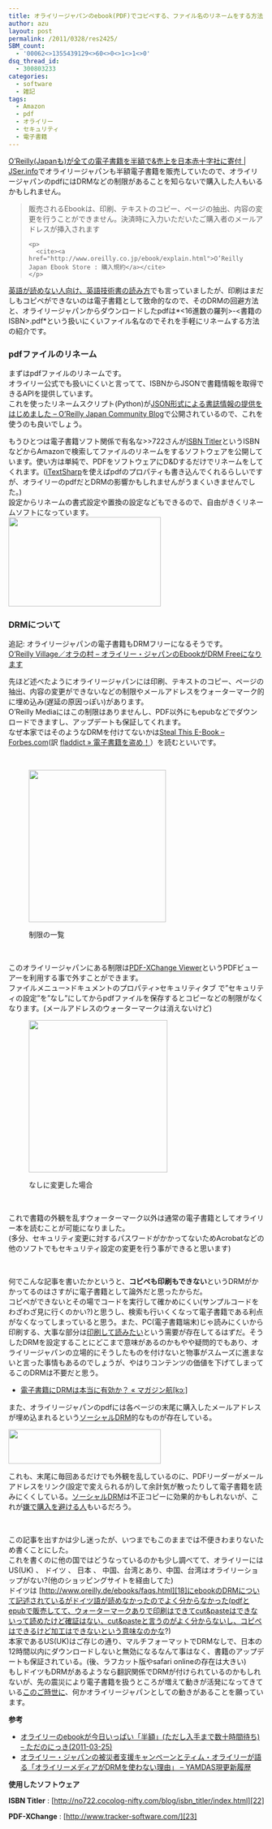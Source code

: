 ```yaml
---
title: オライリージャパンのebook(PDF)でコピペする、ファイル名のリネームをする方法
author: azu
layout: post
permalink: /2011/0328/res2425/
SBM_count:
  - '00062<>1355439129<>60<>0<>1<>1<>0'
dsq_thread_id:
  - 300803233
categories:
  - software
  - 雑記
tags:
  - Amazon
  - pdf
  - オライリー
  - セキュリティ
  - 電子書籍
---
```

[O’Reilly(Japanも)が全ての電子書籍を半額で&売上を日本赤十字社に寄付 | JSer.info][1]でオライリージャパンも半額電子書籍を販売していたので、オライリージャパンのpdfにはDRMなどの制限があることを知らないで購入した人もいるかもしれません。

<div>
  <blockquote title="O'Reilly Japan Ebook Store : 購入規約" cite="http://www.oreilly.co.jp/ebook/explain.html">
    <p>
      販売されるEbookは、印刷、テキストのコピー、ページの抽出、内容の変更を行うことができません。決済時に入力いただいたご購入者のメールアドレスが挿入されます
    </p>
    
    <p>
      <cite><a href="http://www.oreilly.co.jp/ebook/explain.html">O’Reilly Japan Ebook Store : 購入規約</a></cite>
    </p>
  </blockquote>
</div>

[英語が読めない人向け、英語技術書の読み方][2]でも言っていましたが、印刷はまだしもコピペができないのは電子書籍として致命的なので、そのDRMの回避方法と、オライリージャパンからダウンロードしたpdfは*<16進数の羅列>-<書籍のISBN>.pdf*という扱いにくいファイル名なのでそれを手軽にリネームする方法の紹介です。

### pdfファイルのリネーム

まずはpdfファイルのリネームです。  
オライリー公式でも扱いにくいと言ってて、ISBNからJSONで書籍情報を取得できるAPIを提供しています。  
これを使ったリネームスクリプト(Python)が[JSON形式による書誌情報の提供をはじめました &#8211; O&#8217;Reilly Japan Community Blog][3]で公開されているので、これを使うのも良いでしょう。

もうひとつは電子書籍ソフト関係で有名な>>722さんが[ISBN Titler][4]というISBNなどからAmazonで検索してファイルのリネームをするソフトウェアを公開しています。使い方は単純で、PDFをソフトウェアにD&Dするだけでリネームをしてくれます。([iTextSharp][5]を使えばpdfのプロパティも書き込んでくれるらしいですが、オライリーのpdfだとDRMの影響かもしれませんがうまくいきませんでした。)  
設定からリネームの書式設定や置換の設定などもできるので、自由がきくリネームソフトになっています。  
[<img class="alignnone size-medium wp-image-2426" title="ss-2011-03-28-1" src="http://efcl.infol/wp-content/uploads/2011/03/ss-2011-03-28-1-300x176.png" alt="" width="300" height="176" />][6]

### DRMについて

追記: オライリージャパンの電子書籍もDRMフリーになるそうです。  
[O&#8217;Reilly Village／オラの村 &#8211; オライリー・ジャパンのEbookがDRM Freeになります][7]

先ほど述べたようにオライリージャパンには印刷、テキストのコピー、ページの抽出、内容の変更ができないなどの制限やメールアドレスをウォーターマーク的に埋め込み(遅延の原因っぽい)があります。  
O&#8217;Reilly Mediaにはこの制限はありませんし、PDF以外にもepubなどでダウンロードできますし、アップデートも保証してくれます。  
なぜ本家ではそのようなDRMを付けてないかは[Steal This E-Book &#8211; Forbes.com][8](訳 [fladdict » 電子書籍を盗め！][9]）を読むといいです。

&nbsp;<figure id="attachment_2427" style="width: 270px;" class="wp-caption alignnone">

[<img class="size-medium wp-image-2427" title="oreillly-pdf-drm" src="http://efcl.infol/wp-content/uploads/2011/03/oreillly-pdf-drm-270x300.png" alt="" width="270" height="300" />][10]<figcaption class="wp-caption-text">制限の一覧</figcaption></figure> 
&nbsp;

このオライリージャパンにある制限は[PDF-XChange Viewer][11]というPDFビューアーを利用する事で外すことができます。  
ファイルメニュー>ドキュメントのプロパティ>セキュリティタブ で&#8221;セキュリティの設定&#8221;を&#8221;なし&#8221;にしてからpdfファイルを保存するとコピーなどの制限がなくなります。(メールアドレスのウォーターマークは消えないけど)<figure id="attachment_2428" style="width: 273px;" class="wp-caption alignnone">

[<img class="size-medium wp-image-2428" title="oreillly-pdf-no-drm" src="http://efcl.infol/wp-content/uploads/2011/03/oreillly-pdf-no-drm-273x300.png" alt="" width="273" height="300" />][12]<figcaption class="wp-caption-text">なしに変更した場合</figcaption></figure> 
&nbsp;

これで書籍の外観を乱すウォーターマーク以外は通常の電子書籍としてオライリー本を読むことが可能になりました。  
(多分、セキュリティ変更に対するパスワードがかかってないためAcrobatなどの他のソフトでもセキュリティ設定の変更を行う事ができると思います)

&nbsp;

何でこんな記事を書いたかというと、**コピペも印刷もできない**というDRMがかかってるのはさすがに電子書籍として論外だと思ったからだ。  
コピペができないとその場でコードを実行して確かめにくい(サンプルコードをわざわざ見に行くのかい?)と思うし、検索も行いくくなって電子書籍である利点がなくなってしまっていると思う。また、PC(電子書籍端末)じゃ読みにくいから印刷する、大事な部分は[印刷して読みたい][13]という需要が存在してるはずだ。そうしたDRMを設定することにどこまで意味があるのかもやや疑問的でもあり、オライリージャパンの立場的にそうしたものを付けないと物事がスムーズに進まないと言った事情もあるのでしょうが、やはりコンテンツの価値を下げてしまってるこのDRMは不要だと思う。

*   [電子書籍にDRMは本当に有効か？ « マガジン航[kɔː]][14]

また、オライリージャパンのpdfには各ページの末尾に購入したメールアドレスが埋め込まれるという[ソーシャルDRM][15]的なものが存在している。

[<img class="alignnone size-medium wp-image-2434" title="ss-2011-03-28-3" src="http://efcl.infol/wp-content/uploads/2011/03/ss-2011-03-28-3-300x68.png" alt="" width="300" height="68" />][16]

これも、末尾に毎回あるだけでも外観を乱しているのに、PDFリーダーがメールアドレスをリンク(設定で変えられるが)して余計気が散ったりして電子書籍を読みにくくしている。[ソーシャルDRM][15]は不正コピーに効果的かもしれないが、これが[嫌で購入を避ける人][17]もいるだろう。

&nbsp;

この記事を出すかは少し迷ったが、いつまでもこのままでは不便きわまりないため書くことにした。  
これを書くのに他の国ではどうなっているのかも少し調べてて、オライリーにはUS(UK) 、 ドイツ 、 日本 、 中国、台湾とあり、中国、台湾はオライリーショップがない?(他のショッピングサイトを経由してた)  
ドイツは [http://www.oreilly.de/ebooks/faqs.html][18]にebookのDRMについて記述されているがドイツ語が読めなかったのでよく分からなかった(pdfとepubで販売してて、ウォーターマークありで印刷はできてcut&pasteはできないって読めたけど確証はない、cut&pasteと言うのがよく分からないし、コピペはできるけど加工はできないという意味なのかな?)  
本家であるUS(UK)はご存じの通り、マルチフォーマットでDRMなしで、日本の12時間以内にダウンロードしないと無効になるなんて事はなく、書籍のアップデートも保証されている。(後、ラフカット版やsafari onlineの存在は大きい)  
もしドイツもDRMがあるようなら翻訳関係でDRMが付けられているのかもしれないが、先の震災により電子書籍を扱うところが増えて動きが活発になってきている[このご時世に][19]、何かオライリージャパンとしての動きがあることを願っています。

**参考**

*   [オライリーのebookが今日いっぱい「半額」(ただし入手まで数十時間待ち) &#8211; ただのにっき(2011-03-25)][20]
*   [オライリー・ジャパンの被災者支援キャンペーンとティム・オライリーが語る「オライリーメディアがDRMを使わない理由」 &#8211; YAMDAS現更新履歴][21]

**使用したソフトウェア**

**ISBN Titler**
:   [http://no722.cocolog-nifty.com/blog/isbn_titler/index.html][22]

**PDF-XChange**
:   [http://www.tracker-software.com/][23]

<div id="_mcePaste" class="mcePaste" style="position: absolute; left: -10000px; top: 1797px; width: 1px; height: 1px; overflow: hidden;">
  http://www.oreilly.de/ebooks/faqs.html
</div>

 [1]: http://jser.info/post/4025509933
 [2]: ../2010/1126/res2111/
 [3]: http://www.oreilly.co.jp/community/blog/2010/11/bibliographical-info-in-json.html
 [4]: http://no722.cocolog-nifty.com/blog/isbn_titler/index.html
 [5]: http://sourceforge.jp/projects/sfnet_itextsharp/
 [6]: http://efcl.infol/wp-content/uploads/2011/03/ss-2011-03-28-1.png
 [7]: http://www.oreilly.co.jp/editors/archives/2011/05/ann-ebook-drm-free.html
 [8]: http://www.forbes.com/forbes/2011/0411/focus-tim-oreilly-media-e-book-antipiracy-steal-this.html
 [9]: http://fladdict.net/blog/2011/03/steal-this-ebook.html
 [10]: http://efcl.infol/wp-content/uploads/2011/03/oreillly-pdf-drm.png
 [11]: http://www.forest.impress.co.jp/lib/offc/document/pdf/pdfxchange.html
 [12]: http://efcl.infol/wp-content/uploads/2011/03/oreillly-pdf-no-drm.png
 [13]: http://twitter.com/edvakf/status/39751641079099392
 [14]: http://www.dotbook.jp/magazine-k/2010/05/17/dispute_about_drm_for_ebook/
 [15]: http://d.hatena.ne.jp/yomoyomo/20100722/socialdrm
 [16]: http://efcl.infol/wp-content/uploads/2011/03/ss-2011-03-28-3.png
 [17]: http://twitter.com/jingbay/status/50547180452327424
 [18]: http://www.oreilly.de/ebooks/faqs.html "F&Q"
 [19]: http://sho.tdiary.net/20110328.html#p02
 [20]: http://sho.tdiary.net/20110325.html#p01
 [21]: http://d.hatena.ne.jp/yomoyomo/20110328/oreillydrm
 [22]: http://no722.cocolog-nifty.com/blog/isbn_titler/index.html "ISBN Titler"
 [23]: http://www.tracker-software.com/ "PDF-XChange"